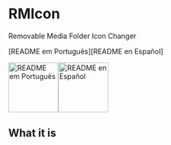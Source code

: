 # RMIcon
Removable Media Folder Icon Changer

[README em Português][README en Español]

<img src="https://cdn.pixabay.com/photo/2018/06/02/05/16/brazil-3447802_960_720.png" alt="README em Português" width="100x100"/><img src="https://cdn.pixabay.com/photo/2018/06/02/05/17/spain-3447828_960_720.png" alt="README en Español" width="100x100"/>
## What it is
